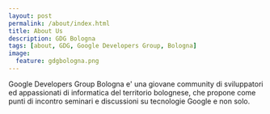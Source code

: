 ```yaml
---
layout: post
permalink: /about/index.html
title: About Us
description: GDG Bologna
tags: [about, GDG, Google Developers Group, Bologna]
image:
  feature: gdgbologna.png
---
```


Google Developers Group Bologna e' una giovane community di sviluppatori ed appassionati di informatica del territorio bolognese, che propone come punti di incontro seminari e discussioni su tecnologie Google e non solo.
